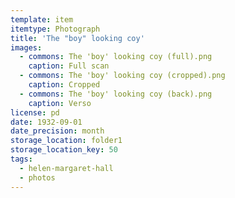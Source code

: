 ```yaml
---
template: item
itemtype: Photograph
title: 'The "boy" looking coy'
images:
  - commons: The 'boy' looking coy (full).png
    caption: Full scan
  - commons: The 'boy' looking coy (cropped).png
    caption: Cropped
  - commons: The 'boy' looking coy (back).png
    caption: Verso
license: pd
date: 1932-09-01
date_precision: month
storage_location: folder1
storage_location_key: 50
tags:
  - helen-margaret-hall
  - photos
---
```


